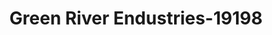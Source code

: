 ---
f_zip-code: 91306
f_state-code: CA
title: Green River Endustries-19198
f_phone: 818-734-6900
f_city-only: Winnetka
f_address: 20248 Saticoy Street Winnetka
f_location-unique-id: '19198'
slug: green-river-endustries-19198
updated-on: '2024-05-30T13:46:58.046Z'
created-on: '2024-05-30T13:36:59.803Z'
published-on: '2024-05-30T13:54:32.469Z'
f_city-state: cms/city/winnetka-ca.md
f_company: cms/company/green-river-endustries.md
f_state: cms/state/california.md
layout: '[payday-loan].html'
tags: payday-loan
---